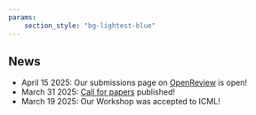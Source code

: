 ```yaml
---
params:
    section_style: "bg-lightest-blue"
---
```

## News
- April 15 2025: Our submissions page on [OpenReview](https://openreview.net/group?id=ICML.cc/2025/Workshop/AIW) is open!
- March 31 2025: [Call for papers](https://actionable-interpretability.github.io/cfp/) published!
- March 19 2025: Our Workshop was accepted to ICML! 

